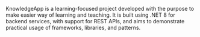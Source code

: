 KnowledgeApp is a learning-focused project developed with the purpose to make easier way of learning and teaching.
It is built using .NET 8 for backend services, with support for REST APIs, and aims to demonstrate practical usage of frameworks, libraries, and patterns.

